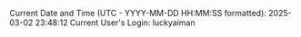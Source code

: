 Current Date and Time (UTC - YYYY-MM-DD HH:MM:SS formatted): 2025-03-02 23:48:12
Current User's Login: luckyaiman
